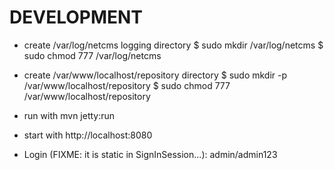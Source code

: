 DEVELOPMENT
===========
- create /var/log/netcms logging directory
$ sudo mkdir /var/log/netcms
$ sudo chmod 777 /var/log/netcms

- create /var/www/localhost/repository directory
$ sudo mkdir -p /var/www/localhost/repository
$ sudo chmod 777 /var/www/localhost/repository

- run with mvn jetty:run
- start with
http://localhost:8080
- Login (FIXME: it is static in SignInSession...): admin/admin123
